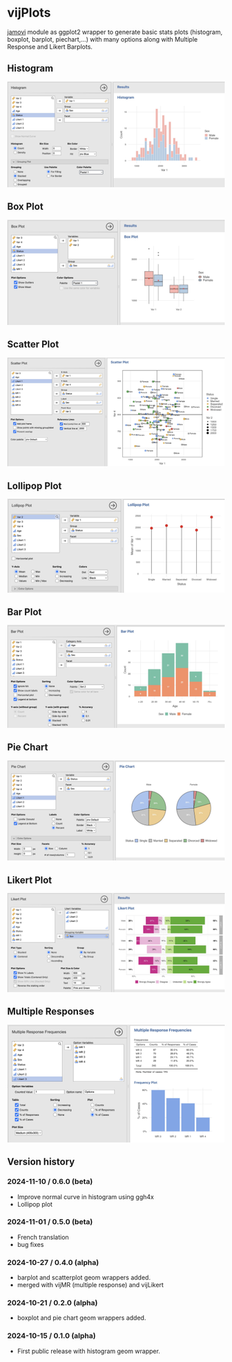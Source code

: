 # vijPlots

[jamovi](https://www.jamovi.org) module as ggplot2 wrapper to generate basic stats plots (histogram, boxplot, barplot, piechart,...) with many options along with Multiple Response and Likert Barplots.

## Histogram

![](img/hist.jpg)

## Box Plot

![](img/box.jpg)

## Scatter Plot

![](img/scatter.jpg)

## Lollipop Plot

![](img/lollipop.jpg)

## Bar Plot

![](img/bar.jpg)

## Pie Chart

![](img/pie.jpg)

## Likert Plot

![](img/likert.jpg)

## Multiple Responses

![](img/mr.jpg)

## Version history

### 2024-11-10 / 0.6.0 (beta)

-   Improve normal curve in histogram using ggh4x
-   Lollipop plot

### 2024-11-01 / 0.5.0 (beta)

-   French translation
-   bug fixes

### 2024-10-27 / 0.4.0 (alpha)

-   barplot and scatterplot geom wrappers added.
-   merged with vijMR (multiple response) and vijLikert

### 2024-10-21 / 0.2.0 (alpha)

-   boxplot and pie chart geom wrappers added.

### 2024-10-15 / 0.1.0 (alpha)

-   First public release with histogram geom wrapper.
